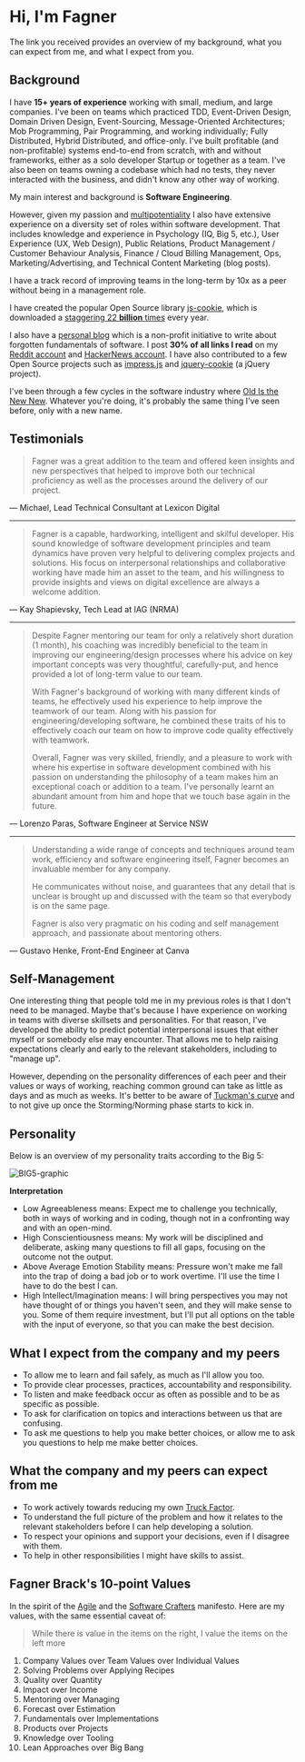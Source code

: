 # Hi, I'm Fagner

The link you received provides an overview of my background, what you can expect from me, and what I expect from you.

## Background

I have <b>15+ years of experience</b> working with small, medium, and large companies. I've been on teams which practiced TDD, Event-Driven Design, Domain Driven Design, Event-Sourcing, Message-Oriented Architectures; Mob Programming, Pair Programming, and working individually; Fully Distributed, Hybrid Distributed, and office-only. I've built profitable (and non-profitable) systems end-to-end from scratch, with and without frameworks, either as a solo developer Startup or together as a team. I've also been on teams owning a codebase which had no tests, they never interacted with the business, and didn't know any other way of working.

My main interest and background is <strong>Software Engineering</strong>.

However, given my passion and [multipotentiality](https://en.wikipedia.org/wiki/Multipotentiality#:~:text=A%20multipotentialite%20is%20a%20person,calling%E2%80%9D%20the%20way%20specialists%20do.) I also have extensive experience on a diversity set of roles within software development. That includes knowledge and experience in Psychology (IQ, Big 5, etc.), User Experience (UX, Web Design), Public Relations, Product Management / Customer Behaviour Analysis, Finance / Cloud Billing Management, Ops, Marketing/Advertising, and Technical Content Marketing (blog posts).

I have a track record of improving teams in the long-term by 10x as a peer without being in a management role.

I have created the popular Open Source library [js-cookie](https://github.com/js-cookie/js-cookie), which is downloaded a [staggering 22 <b>billion</b> times](https://www.jsdelivr.com/package/npm/js-cookie) every year.

I also have a [personal blog](https://fagnerbrack.com) which is a non-profit initiative to write about forgotten fundamentals of software. I post **30% of all links I read** on my [Reddit account](https://reddit.com/user/fagnerbrack) and [HackerNews account](https://news.ycombinator.com/submitted?id=fagnerbrack). I have also contributed to a few Open Source projects such as [impress.js](https://github.com/impress/impress.js) and [jquery-cookie](https://github.com/carhartl) (a jQuery project).

I've been through a few cycles in the software industry where [Old Is the New New](https://www.youtube.com/watch?v=AbgsfeGvg3E). Whatever you're doing, it's probably the same thing I've seen before, only with a new name.

## Testimonials

<blockquote>
 <p>Fagner was a great addition to the team and offered keen insights and new perspectives that helped to improve both our technical proficiency as well as the processes around the delivery of our project.</p>
</blockquote>
<p>— Michael, Lead Technical Consultant at Lexicon Digital</p>
<hr>
<blockquote>
 <p>Fagner is a capable, hardworking, intelligent and skilful developer. His sound knowledge of software development principles and team dynamics have proven very helpful to delivering complex projects and solutions. His focus on interpersonal relationships and collaborative working have made him an asset to the team, and his willingness to provide insights and views on digital excellence are always a welcome addition.</p>
</blockquote>
<p>— Kay Shapievsky, Tech Lead at IAG (NRMA)</p>
<hr>
<blockquote>
  <p>
  Despite Fagner mentoring our team for only a relatively short duration (1 month), his coaching was incredibly beneficial to the team in improving our engineering/design processes where his advice on key important concepts was very thoughtful, carefully-put, and hence provided a lot of long-term value to our team.
  </p>
  <p>
With Fagner's background of working with many different kinds of teams, he effectively used his experience to help improve the teamwork of our team. Along with his passion for engineering/developing software, he combined these traits of his to effectively coach our team on how to improve code quality effectively with teamwork.
  </p>
   <p>
Overall, Fagner was very skilled, friendly, and a pleasure to work with where his expertise in software development combined with his passion on understanding the philosophy of a team makes him an exceptional coach or addition to a team. I've personally learnt an abundant amount from him and hope that we touch base again in the future.
  </p>
</blockquote>
<p>— Lorenzo Paras, Software Engineer at Service NSW</p>
<hr>
<blockquote>
  <p>
   Understanding a wide range of concepts and techniques around team work, efficiency and software engineering itself, Fagner becomes an invaluable member for any company.
  </p>
  <p>
He communicates without noise, and guarantees that any detail that is unclear is brought up and discussed with the team so that everybody is on the same page.
  </p>
  <p>
Fagner is also very pragmatic on his coding and self management approach, and passionate about mentoring others.
  </p>
</blockquote>
<p>— Gustavo Henke, Front-End Engineer at Canva</p>

## Self-Management

One interesting thing that people told me in my previous roles is that I don't need to be managed. Maybe that's because I have experience on working in teams with diverse skillsets and personalities. For that reason, I've developed the ability to predict potential interpersonal issues that either myself or somebody else may encounter. That allows me to help raising expectations clearly and early to the relevant stakeholders, including to "manage up".

However, depending on the personality differences of each peer and their values or ways of working, reaching common ground can take as little as days and as much as weeks. It's better to be aware of [Tuckman's curve](https://en.wikipedia.org/wiki/Tuckman%27s_stages_of_group_development) and to not give up once the Storming/Norming phase starts to kick in.

## Personality

Below is an overview of my personality traits according to the Big 5:

![BIG5-graphic](https://user-images.githubusercontent.com/835857/165518296-9d30ec06-9583-423d-8ae8-8ae55e856ac6.png)

**Interpretation**

* Low Agreeableness means: Expect me to challenge you technically, both in ways of working and in coding, though not in a confronting way and with an open-mind.
* High Conscientiousness means: My work will be disciplined and deliberate, asking many questions to fill all gaps, focusing on the outcome not the output.
* Above Average Emotion Stability means: Pressure won't make me fall into the trap of doing a bad job or to work overtime. I'll use the time I have to do the best I can.
* High Intellect/Imagination means: I will bring perspectives you may not have thought of or things you haven't seen, and they will make sense to you. Some of them require investment, but I'll put all options on the table with the input of everyone, so that you can make the best decision.

## What I expect from the company and my peers

* To allow me to learn and fail safely, as much as I'll allow you too.
* To provide clear processes, practices, accountability and responsibility.
* To listen and make feedback occur as often as possible and to be as specific as possible.
* To ask for clarification on topics and interactions between us that are confusing.
* To ask me questions to help you make better choices, or allow me to ask you questions to help me make better choices.

## What the company and my peers can expect from me

* To work actively towards reducing my own [Truck Factor](http://www.agileadvice.com/2005/05/15/agilemanagement/truck-factor/).
* To understand the full picture of the problem and how it relates to the relevant stakeholders before I can help developing a solution.
* To respect your opinions and support your decisions, even if I disagree with them.
* To help in other responsibilities I might have skills to assist.

## Fagner Brack's 10-point Values

In the spirit of the [Agile](https://agilemanifesto.org/) and the [Software Crafters](http://manifesto.softwarecraftsmanship.org/) manifesto. Here are my values, with the same essential caveat of:

> While there is value in the items on the right, I value the items on the left more

1. Company Values over Team Values over Individual Values
2. Solving Problems over Applying Recipes
3. Quality over Quantity
4. Impact over Income
5. Mentoring over Managing
6. Forecast over Estimation
7. Fundamentals over Implementations
8. Products over Projects
9. Knowledge over Tooling
10. Lean Approaches over Big Bang
